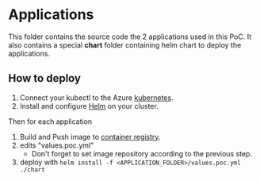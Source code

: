 # Applications

This folder contains the source code the 2 applications used in this PoC.
It also contains a special **chart** folder containing helm chart to deploy the applications.

## How to deploy

1. Connect your kubectl to the Azure [kubernetes](https://docs.microsoft.com/en-us/azure/aks/kubernetes-walkthrough#connect-to-the-cluster).
2. Install and configure [Helm](https://docs.microsoft.com/en-us/azure/aks/kubernetes-helm) on your cluster.

Then for each application

1. Build and Push image to [container registry](https://docs.microsoft.com/en-us/azure/aks/tutorial-kubernetes-prepare-acr).
2. edits "values.poc.yml"
    * Don't forget to set image repository according to the previous step.
3. deploy with `helm install -f <APPLICATION_FOLDER>/values.poc.yml ./chart`
